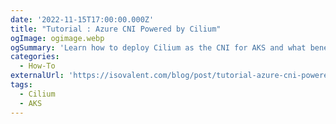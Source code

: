 ```yaml
---
date: '2022-11-15T17:00:00.000Z'
title: "Tutorial : Azure CNI Powered by Cilium"
ogImage: ogimage.webp
ogSummary: 'Learn how to deploy Cilium as the CNI for AKS and what benefits it will bring you'
categories:
  - How-To
externalUrl: 'https://isovalent.com/blog/post/tutorial-azure-cni-powered-by-cilium/'
tags:
  - Cilium
  - AKS
---
```

